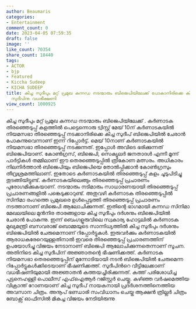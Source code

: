 ```yaml
---
author: Beaumaris
categories:
- Entertainment
comment_count: 0
date: 2023-04-05 07:59:35
draft: false
image: ''
like_count: 70354
share_count: 18440
tags:
- ACTOR
- bjp
- Featured
- Kiccha Sudeep
- KICHA SUDEEP
title: കിച്ച സുദീപും മറ്റ് പ്രമുഖ കന്നഡ നടന്മാരും ബിജെപിയിലേക്ക് പോകാനിരിക്കെ കിച്ച
  സുദീപിനു വധഭീക്ഷണി
view_count: 1000925
---
```


കിച്ച സുദീപും മറ്റ് പ്രമുഖ കന്നഡ നടന്മാരും ബിജെപിയിലേക്ക് . കർണാടക തിരഞ്ഞെടുപ്പ് കളത്തിൽ പെട്ടെന്നൊരു ട്വിസ്റ്റ് മേയ് 10ന് കർണാടകയിൽ നിയമസഭാ തിരഞ്ഞെടുപ്പ് നടക്കാനിരിക്കെ കിച്ച സുദീപ് ബിജെപിയിൽ ചേരാൻ പോകുന്നുവെന്നാണ് ഇന്ന് റിപ്പോർട്ട്. മെയ് 10നാണ് കർണാടകയിൽ നിയമസഭാ തിരഞ്ഞെടുപ്പ് നടക്കുന്നത്. ഇപ്പോൾ അവിടെ ഭരിക്കുന്നത് ബിജെപിയാണ്. കോൺഗ്രസ്, ബിജെപി, സെക്യുലർ ജനതാദൾ എന്നീ മൂന്ന് പാർട്ടികൾ തമ്മിലാണ് ഈ തെരഞ്ഞെടുപ്പിൽ ത്രികോണ മത്സരം. അധികാരം നിലനിർത്താൻ ബിജെപിയും ബിജെപിയെ തോൽപ്പിക്കാൻ കോൺഗ്രസും തീവ്രശ്രമത്തിലാണ്. ഇതോടെ കർണാടകയിൽ തിരഞ്ഞെടുപ്പ് കളം ചൂടുപിടിച്ചു തുടങ്ങിയിട്ടുണ്ട്. കർണാടകയിലെങ്ങും തിരഞ്ഞെടുപ്പ് പ്രചാരണം പുരോഗമിക്കുകയാണ്. നടന്മാരും നടിമാരും സാധാരണയായി തിരഞ്ഞെടുപ്പ് പ്രചാരണങ്ങളിൽ പങ്കെടുക്കാറുണ്ട്. അതുവഴി കർണാടക തിരഞ്ഞെടുപ്പിൽ സിനിമാ രംഗത്തെ പ്രമുഖരെ ഉൾപ്പെടുത്തി തിരഞ്ഞെടുപ്പ് പ്രചാരണം നടത്താനാണ് ബിജെപി ആലോചിക്കുന്നത്. ഇതിന്റെ ഭാഗമായി കന്നഡ സിനിമാ മേഖലയിലെ മുൻനിര താരങ്ങളായ കിച്ച സുദീപും ദർശനും ബിജെപിയിൽ ചേരാൻ പോകുന്നു. ഇന്ന് ബെംഗളൂരുവിലെ സ്വകാര്യ ഹോട്ടലിൽ കർണാടക മുഖ്യമന്ത്രി ബസവരാജ് ബൊമ്മയുടെ സാന്നിധ്യത്തിൽ കിച്ച സുദീപും ദർശനും ബിജെപിയിൽ ചേരുമെന്നാണ് റിപ്പോർട്ടുകൾ. ഇരുവർക്കും കർണാടകയിൽ ആരാധകരേറെയുള്ളതിനാൽ ഇവരെ തിരഞ്ഞെടുപ്പ് പ്രചാരണത്തിന് ഉപയോഗിച്ചു വിജയം നേടാനാണ് ബിജെപി ആലോചിക്കുന്നതെന്നാണ് സൂചന. അതിനിടെ കിച്ച സുദീപിന് അജ്ഞാതന്റെ ഭീഷണിക്കത്ത്. കര്‍ണാടക നിയമസഭാ തെരഞ്ഞെടുപ്പിന് മുന്നോടിയായി നടന്‍ ബിജെപിയില്‍ ചേരുമെന്ന റിപ്പോര്‍ട്ടുകള്‍ക്കിടെയാണ് ഭീഷണിക്കത്ത്. സുദീപിന്‍റെ വീട്ടിലേക്കാണ് വധഭീഷണിയുമായി അ‍ജ്ഞാതന്‍ കത്തയച്ചിരിക്കുന്നത്. കത്ത് പരിശോധിച്ച പുട്ടനെഹള്ളി പൊലീസ് എഫ്ഐആർ റജിസ്റ്റ‍ർ ചെയ്തു. കഴിഞ്ഞ വര്‍ഷമെത്തിയ വിക്രാന്ത് റോണയാണ് കിച്ച സുദീപ് നായകനായി പ്രദര്‍ശനത്തിനെത്തിയ അവസാന ചിത്രം. അനൂപ് ഭണ്ഡാരി സംവിധാനം ചെയ്ത ആക്ഷന്‍ ത്രില്ലര്‍ ചിത്രം ബോക്സ് ഓഫീസില്‍ മികച്ച വിജയം നേടിയിരുന്നു